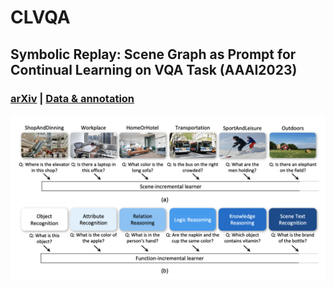 # CLVQA
## Symbolic Replay: Scene Graph as Prompt for Continual Learning on VQA Task (AAAI2023)

### [arXiv](https://arxiv.org/abs/2208.12037) | [Data & annotation](https://drive.google.com/drive/folders/121EQf5rkYnAeoKhbMbZZbMd2fC5-die9?usp=share_link) 

<img  src="./figures/gh_teaser.png"  alt="CLVQA"  style="zoom:50%;"  />
